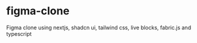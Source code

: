 # figma-clone
Figma clone using nextjs, shadcn ui, tailwind css, live blocks, fabric.js and typescript
